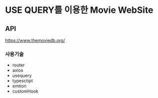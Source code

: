 # USE QUERY를 이용한 Movie WebSite

## API

https://www.themoviedb.org/

### 사용기술

- router
- axios
- usequery
- typesctipt
- emtion
- customHook
